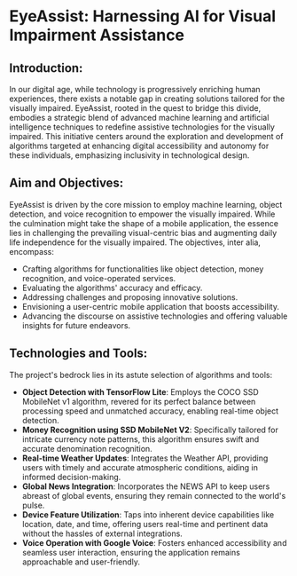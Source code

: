 # EyeAssist: Harnessing AI for Visual Impairment Assistance

## Introduction:
In our digital age, while technology is progressively enriching human experiences, there exists a notable gap in creating solutions tailored for the visually impaired. EyeAssist, rooted in the quest to bridge this divide, embodies a strategic blend of advanced machine learning and artificial intelligence techniques to redefine assistive technologies for the visually impaired. This initiative centers around the exploration and development of algorithms targeted at enhancing digital accessibility and autonomy for these individuals, emphasizing inclusivity in technological design.

## Aim and Objectives:
EyeAssist is driven by the core mission to employ machine learning, object detection, and voice recognition to empower the visually impaired. While the culmination might take the shape of a mobile application, the essence lies in challenging the prevailing visual-centric bias and augmenting daily life independence for the visually impaired. The objectives, inter alia, encompass:

- Crafting algorithms for functionalities like object detection, money recognition, and voice-operated services.
- Evaluating the algorithms' accuracy and efficacy.
- Addressing challenges and proposing innovative solutions.
- Envisioning a user-centric mobile application that boosts accessibility.
- Advancing the discourse on assistive technologies and offering valuable insights for future endeavors.

## Technologies and Tools:
The project's bedrock lies in its astute selection of algorithms and tools:

- **Object Detection with TensorFlow Lite**: Employs the COCO SSD MobileNet v1 algorithm, revered for its perfect balance between processing speed and unmatched accuracy, enabling real-time object detection.
- **Money Recognition using SSD MobileNet V2**: Specifically tailored for intricate currency note patterns, this algorithm ensures swift and accurate denomination recognition.
- **Real-time Weather Updates**: Integrates the Weather API, providing users with timely and accurate atmospheric conditions, aiding in informed decision-making.
- **Global News Integration**: Incorporates the NEWS API to keep users abreast of global events, ensuring they remain connected to the world's pulse.
- **Device Feature Utilization**: Taps into inherent device capabilities like location, date, and time, offering users real-time and pertinent data without the hassles of external integrations.
- **Voice Operation with Google Voice**: Fosters enhanced accessibility and seamless user interaction, ensuring the application remains approachable and user-friendly.
